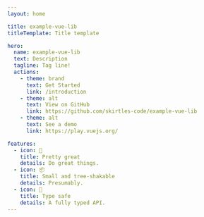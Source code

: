 ```yaml
---
layout: home

title: example-vue-lib
titleTemplate: Title template

hero:
  name: example-vue-lib
  text: Description
  tagline: Tag line!
  actions:
    - theme: brand
      text: Get Started
      link: /introduction
    - theme: alt
      text: View on GitHub
      link: https://github.com/skirtles-code/example-vue-lib
    - theme: alt
      text: See a demo
      link: https://play.vuejs.org/

features:
  - icon: 🧩
    title: Pretty great
    details: Do great things.
  - icon: 📦
    title: Small and tree-shakable
    details: Presumably.
  - icon: 🔑
    title: Type safe
    details: A fully typed API.
---
```

